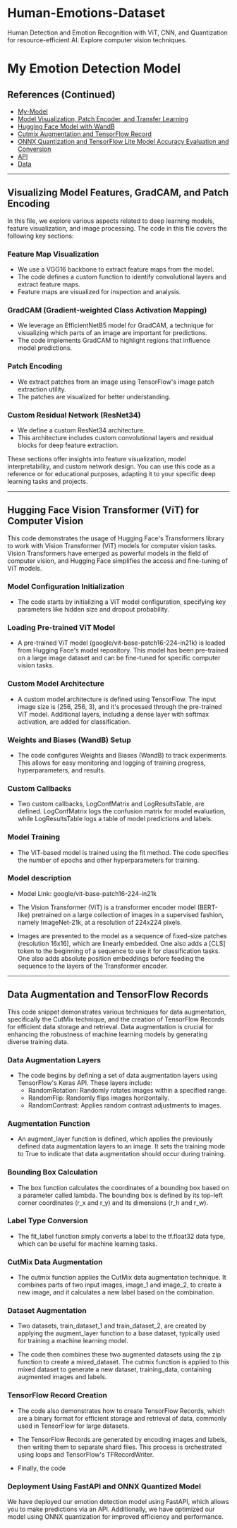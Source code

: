 # Human-Emotions-Dataset
 Human Detection and Emotion Recognition with ViT, CNN, and Quantization for resource-efficient AI. Explore computer vision techniques.
# My Emotion Detection Model

## References (Continued)
- [My-Model](https://github.com/Ammar-Abdelhady-ai/Human-Emotions-Dataset/blob/main/My-Model-1.ipynb)
- [Model Visualization, Patch Encoder, and Transfer Learning](https://github.com/Ammar-Abdelhady-ai/Human-Emotions-Dataset/blob/main/Model%20Visualization%20%2CPatch%20Encoder%20and%20Transfer%20Learning-2.ipynb)
- [Hugging Face Model with WandB](https://github.com/Ammar-Abdelhady-ai/Human-Emotions-Dataset/blob/main/Hugging%20Face%20Model%20with%20WandB-4.ipynb)
- [Cutmix Augmentation and TensorFlow Record](https://github.com/Ammar-Abdelhady-ai/Human-Emotions-Dataset/blob/main/Cutmix%20Augmentation%20and%20Tensorflow%20Record-3.ipynb)
- [ONNX Quantization and TensorFlow Lite Model Accuracy Evaluation and Conversion](https://github.com/Ammar-Abdelhady-ai/Human-Emotions-Dataset/blob/main/ONNX%20Quantization%20and%20TensorFlow%20Lite%20Model%20Accuracy%20Evaluation%20and%20Conversion-5.ipynb)
- [APl](https://github.com/Ammar-Abdelhady-ai/Human-Emotions-Dataset/tree/main/api%20env)
- [Data](https://www.kaggle.com/datasets/muhammadhananasghar/human-emotions-datasethes)

---

## Visualizing Model Features, GradCAM, and Patch Encoding

In this file, we explore various aspects related to deep learning models, feature visualization, and image processing. The code in this file covers the following key sections:

### Feature Map Visualization

- We use a VGG16 backbone to extract feature maps from the model.
- The code defines a custom function to identify convolutional layers and extract feature maps.
- Feature maps are visualized for inspection and analysis.

### GradCAM (Gradient-weighted Class Activation Mapping)

- We leverage an EfficientNetB5 model for GradCAM, a technique for visualizing which parts of an image are important for predictions.
- The code implements GradCAM to highlight regions that influence model predictions.

### Patch Encoding

- We extract patches from an image using TensorFlow's image patch extraction utility.
- The patches are visualized for better understanding.

### Custom Residual Network (ResNet34)

- We define a custom ResNet34 architecture.
- This architecture includes custom convolutional layers and residual blocks for deep feature extraction.

These sections offer insights into feature visualization, model interpretability, and custom network design. You can use this code as a reference or for educational purposes, adapting it to your specific deep learning tasks and projects.

---

## Hugging Face Vision Transformer (ViT) for Computer Vision

This code demonstrates the usage of Hugging Face's Transformers library to work with Vision Transformer (ViT) models for computer vision tasks. Vision Transformers have emerged as powerful models in the field of computer vision, and Hugging Face simplifies the access and fine-tuning of ViT models.

### Model Configuration Initialization

- The code starts by initializing a ViT model configuration, specifying key parameters like hidden size and dropout probability.

### Loading Pre-trained ViT Model

- A pre-trained ViT model (google/vit-base-patch16-224-in21k) is loaded from Hugging Face's model repository. This model has been pre-trained on a large image dataset and can be fine-tuned for specific computer vision tasks.

### Custom Model Architecture

- A custom model architecture is defined using TensorFlow. The input image size is (256, 256, 3), and it's processed through the pre-trained ViT model. Additional layers, including a dense layer with softmax activation, are added for classification.

### Weights and Biases (WandB) Setup

- The code configures Weights and Biases (WandB) to track experiments. This allows for easy monitoring and logging of training progress, hyperparameters, and results.

### Custom Callbacks

- Two custom callbacks, LogConfMatrix and LogResultsTable, are defined. LogConfMatrix logs the confusion matrix for model evaluation, while LogResultsTable logs a table of model predictions and labels.

### Model Training

- The ViT-based model is trained using the fit method. The code specifies the number of epochs and other hyperparameters for training.

### Model description

- Model Link: google/vit-base-patch16-224-in21k
- The Vision Transformer (ViT) is a transformer encoder model (BERT-like) pretrained on a large collection of images in a supervised fashion, namely ImageNet-21k, at a resolution of 224x224 pixels.

- Images are presented to the model as a sequence of fixed-size patches (resolution 16x16), which are linearly embedded. One also adds a [CLS] token to the beginning of a sequence to use it for classification tasks. One also adds absolute position embeddings before feeding the sequence to the layers of the Transformer encoder.

---

## Data Augmentation and TensorFlow Records

This code snippet demonstrates various techniques for data augmentation, specifically the CutMix technique, and the creation of TensorFlow Records for efficient data storage and retrieval. Data augmentation is crucial for enhancing the robustness of machine learning models by generating diverse training data.

### Data Augmentation Layers

- The code begins by defining a set of data augmentation layers using TensorFlow's Keras API. These layers include:
  - RandomRotation: Randomly rotates images within a specified range.
  - RandomFlip: Randomly flips images horizontally.
  - RandomContrast: Applies random contrast adjustments to images.

### Augmentation Function

- An augment_layer function is defined, which applies the previously defined data augmentation layers to an image. It sets the training mode to True to indicate that data augmentation should occur during training.

### Bounding Box Calculation

- The box function calculates the coordinates of a bounding box based on a parameter called lambda. The bounding box is defined by its top-left corner coordinates (r_x and r_y) and its dimensions (r_h and r_w).

### Label Type Conversion

- The fit_label function simply converts a label to the tf.float32 data type, which can be useful for machine learning tasks.

### CutMix Data Augmentation

- The cutmix function applies the CutMix data augmentation technique. It combines parts of two input images, image_1 and image_2, to create a new image, and it calculates a new label based on the combination.

### Dataset Augmentation

- Two datasets, train_dataset_1 and train_dataset_2, are created by applying the augment_layer function to a base dataset, typically used for training a machine learning model.

- The code then combines these two augmented datasets using the zip function to create a mixed_dataset. The cutmix function is applied to this mixed dataset to generate a new dataset, training_data, containing augmented images and labels.

### TensorFlow Record Creation

- The code also demonstrates how to create TensorFlow Records, which are a binary format for efficient storage and retrieval of data, commonly used in TensorFlow for large datasets.

- The TensorFlow Records are generated by encoding images and labels, then writing them to separate shard files. This process is orchestrated using loops and TensorFlow's TFRecordWriter.

- Finally, the code

### Deployment Using FastAPI and ONNX Quantized Model

We have deployed our emotion detection model using FastAPI, which allows you to make predictions via an API. Additionally, we have optimized our model using ONNX quantization for improved efficiency and performance.
